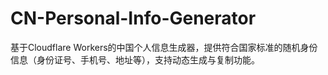 # CN-Personal-Info-Generator
基于Cloudflare Workers的中国个人信息生成器，提供符合国家标准的随机身份信息（身份证号、手机号、地址等），支持动态生成与复制功能。
